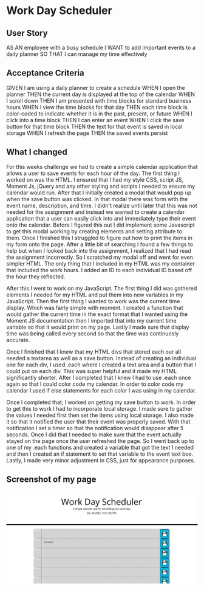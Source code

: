 # Work Day Scheduler


## User Story
AS AN employee with a busy schedule
I WANT to add important events to a daily planner
SO THAT I can manage my time effectively

## Acceptance Criteria 
GIVEN I am using a daily planner to create a schedule
WHEN I open the planner
THEN the current day is displayed at the top of the calendar
WHEN I scroll down
THEN I am presented with time blocks for standard business hours
WHEN I view the time blocks for that day
THEN each time block is color-coded to indicate whether it is in the past, present, or future
WHEN I click into a time block
THEN I can enter an event
WHEN I click the save button for that time block
THEN the text for that event is saved in local storage
WHEN I refresh the page
THEN the saved events persist

## What I changed 
For this weeks challenge we had to create a simple calendar application that allows a user to save events for each hour of the day. The first thing I worked on was the HTML. I ensured that I had my style CSS, script JS, Moment Js, jQuery and any other styling and scripts I needed to ensure my calendar would run. After that I initially created a modal that would pop up when the save button was clicked. In that modal there was form with the event name, description, and time. I didn't realize until later that this was not needed for the assignment and instead we wanted to create a calendar application that a user can easily click into and immediately type their event onto the calendar. Before I figured this out I did implement some Javascript to get this modal working by creating elements and setting attribute to them. Once I finished this I struggled to figure out how to print the items in my form onto the page. After a little bit of searching I found a few things to help but when I looked back into the assignment, I realized that I had read the assignment incorrectly. So I scratched my modal off and went for even simpler HTML. The only thing that I included in my HTML was my container that included the work hours. I added an ID to each individual ID based off the hour they reflected. 

After this I went to work on my JavaScript. The first thing I did was gathered elements I needed for my HTML and put them into new variables in my JavaScript. Then the first thing I wanted to work was the current time display. Which was fairly simple with moment. I created a function that would gather the current time in the exact format that I wanted using the Moment JS documentation then I imported that into my current time variable so that it would print on my page. Lastly I made sure that display time was being called every second so that the time was continuosly accurate. 

Once I finished that I knew that my HTML divs that stored each our all needed a textarea as well as a save button. Instead of creating an individual one for each div, I used .each where I created a text area and a button that I could put on each div. This was super helpful and it made my HTML significantly shorter. After I completed that I knew I had to use .each once again so that I could color code my calendar. In order to color code my calendar I used if else statements for each color I was using in my calendar. 

Once I completed that, I worked on getting my save button to work. In order to get this to work I had to incorporate local storage. I made sure to gather the values I needed first then set the items using local storage. I also made it so that it notified the user that their event was properly saved. With that notification I set a timer so that the notification would disappear after 5 seconds. Once I did that I needed to make sure that the event actually stayed on the page once the user refreshed the page. So I went back up to one of my .each functions and created a variable that got the text I needed and then I created an if statement to set that variable to the event text box. Lastly, I made very minor adjustment in CSS, just for appearance purposes. 

## Screenshot of my page 
![alt text](./Develop/screenshot.png "Screenshot")
